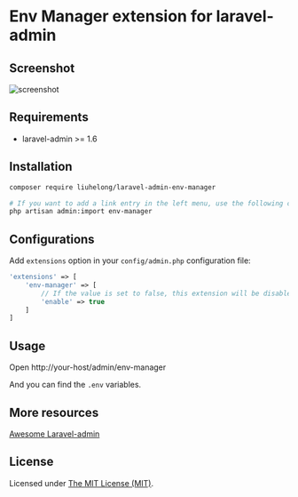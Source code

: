 # Env Manager extension for laravel-admin


## Screenshot

![screenshot](https://user-images.githubusercontent.com/2421068/47560963-7ea0a800-d94c-11e8-95d9-57c6fee1d9bb.png)

## Requirements

* laravel-admin >= 1.6

## Installation

```bash
composer require liuhelong/laravel-admin-env-manager

# If you want to add a link entry in the left menu, use the following command to import
php artisan admin:import env-manager
```

## Configurations

Add `extensions` option in your `config/admin.php` configuration file:

```php
'extensions' => [
    'env-manager' => [
        // If the value is set to false, this extension will be disabled
        'enable' => true
    ]
]
```

## Usage

Open http://your-host/admin/env-manager

And you can find the `.env` variables.


## More resources

[Awesome Laravel-admin](https://github.com/jxlwqq/awesome-laravel-admin)


## License

Licensed under [The MIT License (MIT)](LICENSE).


